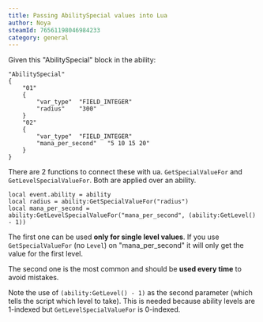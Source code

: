 ```yaml
---
title: Passing AbilitySpecial values into Lua
author: Noya
steamId: 76561198046984233
category: general
---
```


Given this "AbilitySpecial" block in the ability:

    "AbilitySpecial"
    {
        "01"
        {
            "var_type"	"FIELD_INTEGER"
            "radius"	"300"
        }
        "02"
        {
            "var_type"	"FIELD_INTEGER"
            "mana_per_second"	"5 10 15 20"
        }
    }

There are 2 functions to connect these with ua. `GetSpecialValueFor` and `GetLevelSpecialValueFor`. Both are applied over an ability.

    local event.ability = ability
    local radius = ability:GetSpecialValueFor("radius") 
    local mana_per_second = ability:GetLevelSpecialValueFor("mana_per_second", (ability:GetLevel() - 1))

The first one can be used **only for single level values**. If you use `GetSpecialValueFor` (no `Level`) on "mana_per_second" it will only get the value for the first level.

The second one is the most common and should be **used every time** to avoid mistakes. 

Note the use of `(ability:GetLevel() - 1)` as the second parameter (which tells the script which level to take). This is needed because ability levels are 1-indexed but `GetLevelSpecialValueFor` is 0-indexed.


